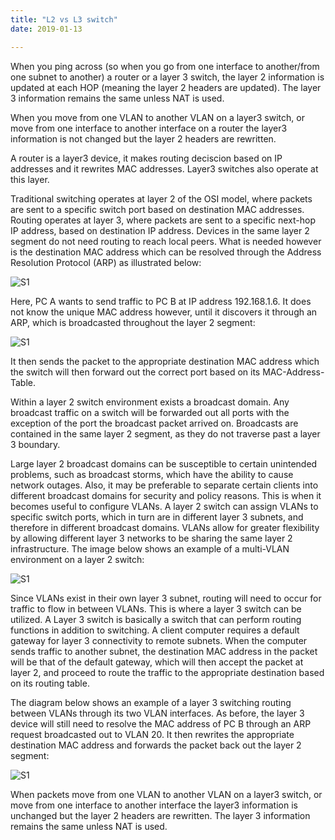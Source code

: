 ```yaml
---
title: "L2 vs L3 switch"
date: 2019-01-13

---
```


When you ping across (so when you go from one interface to another/from one subnet to another) a router or a layer 3 switch, the layer 2 information is updated at each HOP (meaning the layer 2 headers are updated).
The layer 3 information remains the same unless NAT is used.

When you move from one VLAN to another VLAN on a layer3 switch, or move from one interface to another interface on a router the layer3 information is not changed
but the layer 2 headers are rewritten.

A router is a layer3 device, it makes routing deciscion based on IP addresses and it rewrites MAC addresses. Layer3 switches also operate at this layer.

Traditional switching operates at layer 2 of the OSI model, where packets are sent to a specific switch port based on destination MAC addresses. Routing operates at layer 3, where packets are sent to a specific next-hop IP address, based on destination IP address. Devices in the same layer 2 segment do not need routing to reach local peers. What is needed however is the destination MAC address which can be resolved through the Address Resolution Protocol (ARP) as illustrated below:  

![S1](/img/s1.png)

Here, PC A wants to send traffic to PC B at IP address 192.168.1.6.  It does not know the unique MAC address however, until it discovers it through an ARP, which is broadcasted throughout the layer 2 segment:  

![S1](/img/s2.png)  

It then sends the packet to the appropriate destination MAC address which the switch will then forward out the correct port based on its MAC-Address-Table.  

Within a layer 2 switch environment exists a broadcast domain.  Any broadcast traffic on a switch will be forwarded out all ports with the exception of the port the broadcast packet arrived on.  Broadcasts are contained in the same layer 2 segment, as they do not traverse past a layer 3 boundary.  

Large layer 2 broadcast domains can be susceptible to certain unintended problems, such as broadcast storms, which have the ability to cause network outages.  Also, it may be preferable to separate certain clients into different broadcast domains for security and policy reasons.  This is when it becomes useful to configure VLANs.  A layer 2 switch can assign VLANs to specific switch ports, which in turn are in different layer 3 subnets, and therefore in different broadcast domains.  VLANs allow for greater flexibility by allowing different layer 3 networks to be sharing the same layer 2 infrastructure.  The image below shows an example of a multi-VLAN environment on a layer 2 switch:  

![S1](/img/s3.png)  

Since VLANs exist in their own layer 3 subnet, routing will need to occur for traffic to flow in between VLANs.  This is where a layer 3 switch can be utilized.  A Layer 3 switch is basically a switch that can perform routing functions in addition to switching.  A client computer requires a default gateway for layer 3 connectivity to remote subnets.  When the computer sends traffic to another subnet, the destination MAC address in the packet will be that of the default gateway, which will then accept the packet at layer 2, and proceed to route the traffic to the appropriate destination based on its routing table.  

The diagram below shows an example of a layer 3 switching routing between VLANs through its two VLAN interfaces. As before, the layer 3 device will still need to resolve the MAC address of PC B through an ARP request broadcasted out to VLAN 20.  It then rewrites the appropriate destination MAC address and forwards the packet back out the layer 2 segment:  

![S1](/img/s4.jpg)  


When packets move from one VLAN to another VLAN on a layer3 switch, or move from one interface to another interface the layer3 information is unchanged but the layer 2 headers are rewritten. The layer 3 information remains the same unless NAT is used.  
